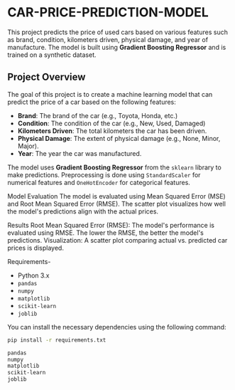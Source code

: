 # CAR-PRICE-PREDICTION-MODEL

This project predicts the price of used cars based on various features such as brand, condition, kilometers driven, physical damage, and year of manufacture. The model is built using **Gradient Boosting Regressor** and is trained on a synthetic dataset.

## Project Overview

The goal of this project is to create a machine learning model that can predict the price of a car based on the following features:
- **Brand**: The brand of the car (e.g., Toyota, Honda, etc.)
- **Condition**: The condition of the car (e.g., New, Used, Damaged)
- **Kilometers Driven**: The total kilometers the car has been driven.
- **Physical Damage**: The extent of physical damage (e.g., None, Minor, Major).
- **Year**: The year the car was manufactured.

The model uses **Gradient Boosting Regressor** from the `sklearn` library to make predictions. Preprocessing is done using `StandardScaler` for numerical features and `OneHotEncoder` for categorical features.

Model Evaluation
The model is evaluated using Mean Squared Error (MSE) and Root Mean Squared Error (RMSE).
The scatter plot visualizes how well the model's predictions align with the actual prices.


Results
Root Mean Squared Error (RMSE): The model's performance is evaluated using RMSE. The lower the RMSE, the better the model's predictions.
Visualization: A scatter plot comparing actual vs. predicted car prices is displayed.


Requirements-

- Python 3.x
- `pandas`
- `numpy`
- `matplotlib`
- `scikit-learn`
- `joblib`

You can install the necessary dependencies using the following command:

```bash
pip install -r requirements.txt

pandas
numpy
matplotlib
scikit-learn
joblib







